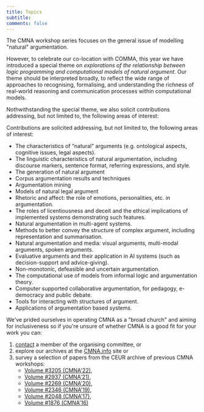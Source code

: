 ```yaml
---
title: Topics 
subtitle: 
comments: false
---
```


The CMNA workshop series focuses on the general issue of modelling "natural" argumentation.

However, to celebrate our co-location with COMMA, this year we have introduced a special theme on *explorations of the relationship between logic programming and computational models of natural argument*. Our theme should be interpreted broadly, to reflect the wide range of approaches to recognising, formalising, and understanding the richness of real-world reasoning and communication processes within computational models. 

Nothwithstanding the special theme, we also solicit contributions addressing, but not limited to, the following areas of interest:

 Contributions are solicited addressing, but not limited to, the following areas of interest:

* The characteristics of “natural” arguments (e.g. ontological aspects, cognitive issues, legal aspects).
* The linguistic characteristics of natural argumentation, including discourse markers, sentence format, referring expressions, and style.
* The generation of natural argument
* Corpus argumentation results and techniques
* Argumentation mining
* Models of natural legal argument
* Rhetoric and affect: the role of emotions, personalities, etc. in argumentation.
* The roles of licentiousness and deceit and the ethical implications of implemented systems demonstrating such features.
* Natural argumentation in multi-agent systems.
* Methods to better convey the structure of complex argument, including representation and summarisation.
* Natural argumentation and media: visual arguments, multi-modal arguments, spoken arguments.
* Evaluative arguments and their application in AI systems (such as decision-support and advice-giving).
* Non-monotonic, defeasible and uncertain argumentation.
* The computational use of models from informal logic and argumentation theory.
* Computer supported collaborative argumentation, for pedagogy, e-democracy and public debate.
* Tools for interacting with structures of argument.
* Applications of argumentation based systems.

We've prided ourselves in operating CMNA as a "broad church" and aiming for inclusiveness so if you're unsure of whether CMNA is a good fit for your work you can:

1. [contact](/cmna23/organisation/) a member of the organising committee, or 
2. explore our archives at the [CMNA.info](http://cmna.info) site or 
3. survey a selection of papers from the CEUR archive of previous CMNA workshops:
    * [Volume #3205 (CMNA'22)](https://ceur-ws.org/Vol-3205/),
    * [Volume #2937 (CMNA'21)](https://ceur-ws.org/Vol-2937/), 
    * [Volume #2269 (CMNA'20)](https://ceur-ws.org/Vol-2669/), 
    * [Volume #2346 (CMNA'19)](https://ceur-ws.org/Vol-2346/), 
    * [Volume #2048 (CMNA'17)](https://ceur-ws.org/Vol-2048/), 
    * [Volume #1876 (CMNA'16)](https://ceur-ws.org/Vol-1876/)

